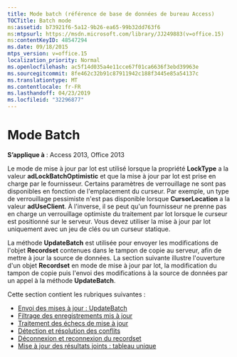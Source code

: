 ```yaml
---
title: Mode batch (référence de base de données de bureau Access)
TOCTitle: Batch mode
ms:assetid: b73921f6-5a12-9b26-ea65-99b32dd763f6
ms:mtpsurl: https://msdn.microsoft.com/library/JJ249883(v=office.15)
ms:contentKeyID: 48547294
ms.date: 09/18/2015
mtps_version: v=office.15
localization_priority: Normal
ms.openlocfilehash: ac5f14d035a4e11cce67f01ca6636f3ebd39963e
ms.sourcegitcommit: 8fe462c32b91c87911942c188f3445e85a54137c
ms.translationtype: MT
ms.contentlocale: fr-FR
ms.lasthandoff: 04/23/2019
ms.locfileid: "32296877"
---
```

# <a name="batch-mode"></a>Mode Batch

**S’applique à** : Access 2013, Office 2013

Le mode de mise à jour par lot est utilisé lorsque la propriété **LockType** a la valeur **adLockBatchOptimistic** et que la mise à jour par lot est prise en charge par le fournisseur. Certains paramètres de verrouillage ne sont pas disponibles en fonction de l'emplacement du curseur. Par exemple, un type de verrouillage pessimiste n'est pas disponible lorsque **CursorLocation** a la valeur **adUseClient**. À l'inverse, il se peut qu'un fournisseur ne prenne pas en charge un verrouillage optimiste du traitement par lot lorsque le curseur est positionné sur le serveur. Vous devez utiliser la mise à jour par lot uniquement avec un jeu de clés ou un curseur statique.

La méthode **UpdateBatch** est utilisée pour envoyer les modifications de l'objet **Recordset** contenues dans le tampon de copie au serveur, afin de mettre à jour la source de données. La section suivante illustre l'ouverture d'un objet **Recordset** en mode de mise à jour par lot, la modification du tampon de copie puis l'envoi des modifications à la source de données par un appel à la méthode **UpdateBatch**.

Cette section contient les rubriques suivantes :

- [Envoi des mises à jour : UpdateBatch](sending-the-updates-updatebatch.md)
- [Filtrage des enregistrements mis à jour](filtering-for-updated-records.md)
- [Traitement des échecs de mise à jour](dealing-with-failed-updates.md)
- [Détection et résolution des conflits](detecting-and-resolving-conflicts.md)
- [Déconnexion et reconnexion du recordset](disconnecting-and-reconnecting-the-recordset.md)
- [Mise à jour des résultats joints : tableau unique](updating-joined-results-unique-table.md)

